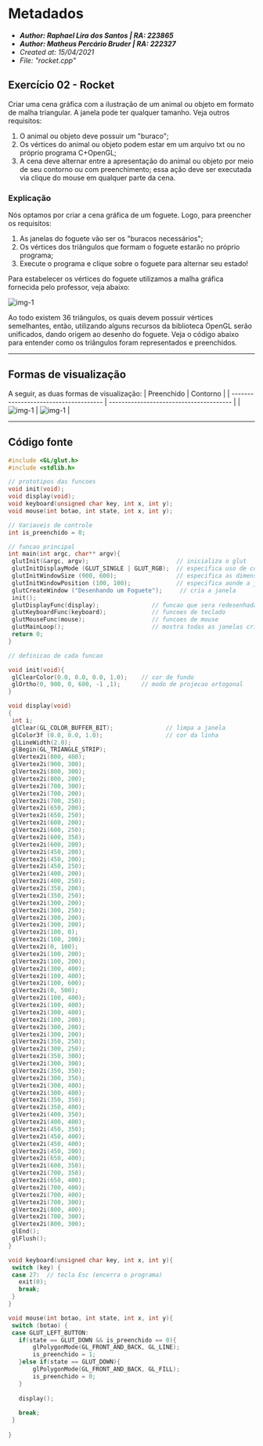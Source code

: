 # Metadados
 * **_Author: Raphael Lira dos Santos | RA: 223865_**
 * **_Author: Matheus Percário Bruder | RA: 222327_**
 * *Created at: 15/04/2021*
 * *File: "rocket.cpp"*

 ## Exercício 02 - Rocket
  Criar uma cena gráfica com a ilustração de um animal ou objeto em formato de malha triangular. A janela pode ter qualquer tamanho. Veja outros requisitos:
  1. O animal ou objeto deve possuir um "buraco";
  2. Os vértices do animal ou objeto podem estar em um arquivo txt ou no próprio programa C+OpenGL;
  3. A cena deve alternar entre a apresentação do animal ou objeto por meio de seu contorno ou com preenchimento; essa ação deve ser executada via clique do mouse em qualquer parte da cena.

 ### Explicação
  Nós optamos por criar a cena gráfica de um foguete. Logo, para preencher os requisitos:
  1. As janelas do foguete vão ser os "buracos necessários";
  2. Os vértices dos triângulos que formam o foguete estarão no próprio programa;
  3. Execute o programa e clique sobre o foguete para alternar seu estado!

  Para estabelecer os vértices do foguete utilizamos a malha gráfica fornecida pelo professor, veja abaixo:

  ![img-1](assets/images/malha-foguete.png)

 <!-- | Malha - Contorno                          | Malha - Preenchida                             |
 | ----------------------------------------- | ---------------------------------------------- |
 | ![img-1](assets/images/foguete-malha.png) | ![img-1](assets/images/foguete-preenchido.png) | -->
  
  Ao todo existem 36 triângulos, os quais devem possuir vértices semelhantes, então, utilizando alguns recursos da biblioteca OpenGL serão unificados, dando origem ao desenho do foguete. Veja o código abaixo para entender como os triângulos foram representados e preenchidos.

---
## Formas de visualização
 A seguir, as duas formas de visualização:
 | Preenchido                            | Contorno                                |
 | ------------------------------------- | --------------------------------------- |
 | ![img-1](assets/images/contorno.jpeg) | ![img-1](assets/images/preenchido.jpeg) |

 ---
 ## Código fonte
 ```C++
#include <GL/glut.h>
#include <stdlib.h>

// prototipos das funcoes
void init(void);
void display(void);
void keyboard(unsigned char key, int x, int y);
void mouse(int botao, int state, int x, int y);

// Variaveis de controle
int is_preenchido = 0;

// funcao principal
int main(int argc, char** argv){
  glutInit(&argc, argv);                         // inicializa o glut
  glutInitDisplayMode (GLUT_SINGLE | GLUT_RGB);  // especifica uso de cores e buffers
  glutInitWindowSize (900, 600);                 // especifica as dimensoes da janela
  glutInitWindowPosition (100, 100);             // especifica aonde a janela aparece na tela
  glutCreateWindow ("Desenhando um Foguete");     // cria a janela
  init();
  glutDisplayFunc(display);               // funcao que sera redesenhada pelo GLUT
  glutKeyboardFunc(keyboard);             // funcoes de teclado
  glutMouseFunc(mouse);					  // funcoes de mouse
  glutMainLoop();                         // mostra todas as janelas criadas
  return 0;
}

// definicao de cada funcao

void init(void){
  glClearColor(0.0, 0.0, 0.0, 1.0);    // cor de fundo 
  glOrtho(0, 900, 0, 600, -1 ,1);      // modo de projecao ortogonal
} 

void display(void)
{
  int i;
  glClear(GL_COLOR_BUFFER_BIT);               // limpa a janela
  glColor3f (0.0, 0.0, 1.0);                  // cor da linha
  glLineWidth(2.0); 
  glBegin(GL_TRIANGLE_STRIP);
  glVertex2i(800, 400);
  glVertex2i(900, 300); 
  glVertex2i(800, 300); 
  glVertex2i(800, 200);
  glVertex2i(700, 300);
  glVertex2i(700, 200);
  glVertex2i(700, 250);
  glVertex2i(650, 200);
  glVertex2i(650, 250);
  glVertex2i(600, 200);
  glVertex2i(600, 250);
  glVertex2i(600, 350);
  glVertex2i(600, 200);
  glVertex2i(450, 200);
  glVertex2i(450, 200);
  glVertex2i(450, 250);
  glVertex2i(400, 200);
  glVertex2i(400, 250);
  glVertex2i(350, 200);
  glVertex2i(350, 250);
  glVertex2i(300, 200);
  glVertex2i(300, 250);
  glVertex2i(300, 200);
  glVertex2i(300, 200);
  glVertex2i(100, 0);
  glVertex2i(100, 200);
  glVertex2i(0, 100);
  glVertex2i(100, 200);
  glVertex2i(100, 200);
  glVertex2i(300, 400);
  glVertex2i(100, 400);
  glVertex2i(100, 600);
  glVertex2i(0, 500);
  glVertex2i(100, 400);
  glVertex2i(100, 400);
  glVertex2i(300, 400);
  glVertex2i(100, 200);
  glVertex2i(300, 200);
  glVertex2i(300, 200);
  glVertex2i(350, 250);
  glVertex2i(300, 250);
  glVertex2i(350, 300);
  glVertex2i(300, 300);
  glVertex2i(350, 350);
  glVertex2i(300, 350);
  glVertex2i(300, 400);
  glVertex2i(300, 400); 
  glVertex2i(350, 350); 
  glVertex2i(350, 400);  
  glVertex2i(400, 350); 
  glVertex2i(400, 400);
  glVertex2i(450, 350);
  glVertex2i(450, 400);
  glVertex2i(450, 400);
  glVertex2i(450, 200);
  glVertex2i(650, 400);
  glVertex2i(600, 350);
  glVertex2i(700, 350);
  glVertex2i(650, 400);
  glVertex2i(700, 400);
  glVertex2i(700, 400);
  glVertex2i(700, 300);
  glVertex2i(800, 400);
  glVertex2i(700, 300);
  glVertex2i(800, 300);
  glEnd();
  glFlush();
}

void keyboard(unsigned char key, int x, int y){
  switch (key) {
  case 27:  // tecla Esc (encerra o programa)
	exit(0);
	break;
  }
}

void mouse(int botao, int state, int x, int y){
  switch (botao) {
  case GLUT_LEFT_BUTTON:
  	if(state == GLUT_DOWN && is_preenchido == 0){
  		glPolygonMode(GL_FRONT_AND_BACK, GL_LINE);  
  		is_preenchido = 1;
	}else if(state == GLUT_DOWN){
		glPolygonMode(GL_FRONT_AND_BACK, GL_FILL);  
		is_preenchido = 0;
	}	
	
	display();
	
	break;
  }
    
}
 ```